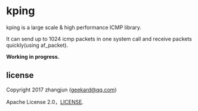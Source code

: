 # kping

kping is a large scale & high performance ICMP library.

It can send up to 1024 icmp packets in one system call and receive packets quickly(using af_packet).

**Working in progress.**

## license

Copyright 2017 zhangjun (geekard@qq.com)

Apache License 2.0，[LICENSE](LICENSE).

